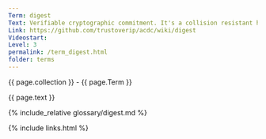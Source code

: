 ```yaml
---
Term: digest
Text: Verifiable cryptographic commitment. It's a collision resistant hash of content
Link: https://github.com/trustoverip/acdc/wiki/digest
Videostart: 
Level: 3
permalink: /term_digest.html
folder: terms
---
```


{{ page.collection }} - {{ page.Term }}

   {{ page.text }}

{% include_relative glossary/digest.md %}

 {% include links.html %} 

